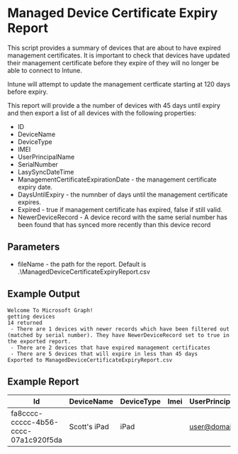 # Managed Device Certificate Expiry Report
This script provides a summary of devices that are about to have expired management certificates. It is important to check that devices have updated their management certificate before they expire of they will no longer be able to connect to Intune.

Intune will attempt to update the management certficate starting at 120 days before expiry.

This report will provide a the number of devices with 45 days until expiry and then export a list of all devices with the following properties:
- ID
- DeviceName
- DeviceType
- IMEI
- UserPrincipalName
- SerialNumber
- LasySyncDateTime
- ManagementCertificateExpirationDate - the management certificate expiry date.
- DaysUntilExpiry - the numnber of days until the management certificate expires.
- Expired - true if management certificate has expired, false if still valid.
- NewerDeviceRecord - A device record with the same serial number has been found that has synced more recently than this device record

## Parameters
- fileName - the path for the report. Default is .\ManagedDeviceCertificateExpiryReport.csv

## Example Output
```
Welcome To Microsoft Graph!
getting devices
14 returned
 - There are 1 devices with newer records which have been filtered out (matched by serial number). They have NewerDeviceRecord set to true in the exported report.
 - There are 2 devices that have expired management certificates
 - There are 5 devices that will expire in less than 45 days
Exported to ManagedDeviceCertificateExpiryReport.csv
```

## Example Report
|Id|DeviceName|DeviceType|Imei|UserPrincipalName|SerialNumber|LastSyncDateTime|ManagementCertificateExpirationDate|DaysUntilExpiry|Expired|NewerDeviceRecord
|-|-|-|-|-|-|-|-|-|-|-|
|fa8cccc-ccccc-4b56-cccc-07a1c920f5da|Scott's iPad|iPad||user@domain.com|00000000000|15/09/2022 22:07|1/08/2023 15:20|316|FALSE|FALSE|
